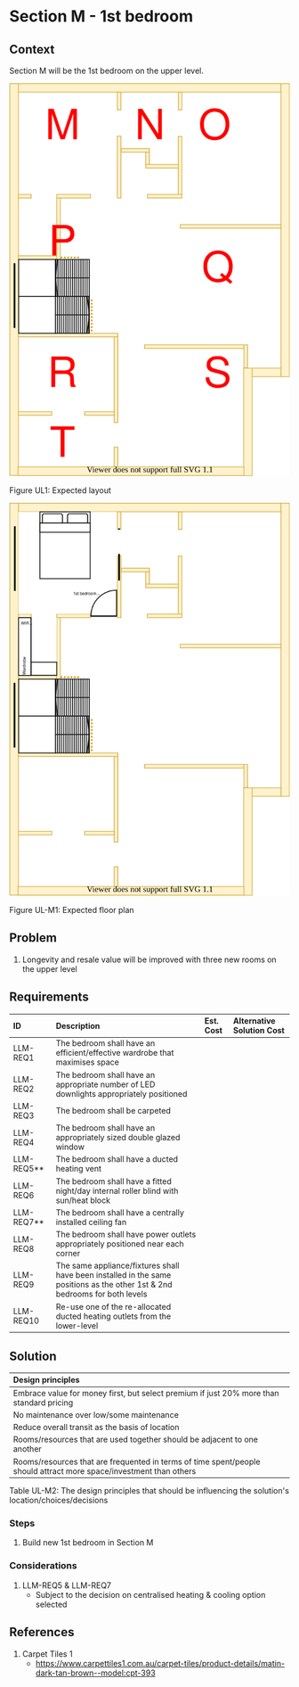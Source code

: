 # Section M - 1st bedroom

## Context

Section M will be the 1st bedroom on the upper level.

![TO-BE upper-level diagram](Upper-Level-TO-BE-sections.svg)

Figure UL1: Expected layout

![TO-BE upper-level Section M diagram](Upper-Level-TO-BE-section-M.svg)

Figure UL-M1: Expected floor plan


## Problem

1. Longevity and resale value will be improved with three new rooms on the upper level 


## Requirements

|ID|Description|Est. Cost|Alternative Solution Cost|
|:---|:---|:---|:---|
|LLM-REQ1|The bedroom shall have an efficient/effective wardrobe that maximises space|||
|LLM-REQ2|The bedroom shall have an appropriate number of LED downlights appropriately positioned|||
|LLM-REQ3|The bedroom shall be carpeted|||
|LLM-REQ4|The bedroom shall have an appropriately sized double glazed window|||
|LLM-REQ5**|The bedroom shall have a ducted heating vent|||
|LLM-REQ6|The bedroom shall have a fitted night/day internal roller blind with sun/heat block|||
|LLM-REQ7**|The bedroom shall have a centrally installed ceiling fan|||
|LLM-REQ8|The bedroom shall have power outlets appropriately positioned near each corner|||
|LLM-REQ9|The same appliance/fixtures shall have been installed in the same positions as the other 1st & 2nd bedrooms for both levels|||
|LLM-REQ10|Re-use one of the re-allocated ducted heating outlets from the lower-level|||

## Solution

|Design principles|
|:---|
|Embrace value for money first, but select premium if just 20% more than standard pricing|
|No maintenance over low/some maintenance|
|Reduce overall transit as the basis of location|
|Rooms/resources that are used together should be adjacent to one another|
|Rooms/resources that are frequented in terms of time spent/people should attract more space/investment than others|

Table UL-M2: The design principles that should be influencing the solution's location/choices/decisions

### Steps

1. Build new 1st bedroom in Section M

### Considerations

1. LLM-REQ5 & LLM-REQ7
    - Subject to the decision on centralised heating & cooling option selected


## References

1. Carpet Tiles 1
    - https://www.carpettiles1.com.au/carpet-tiles/product-details/matin-dark-tan-brown--model:cpt-393